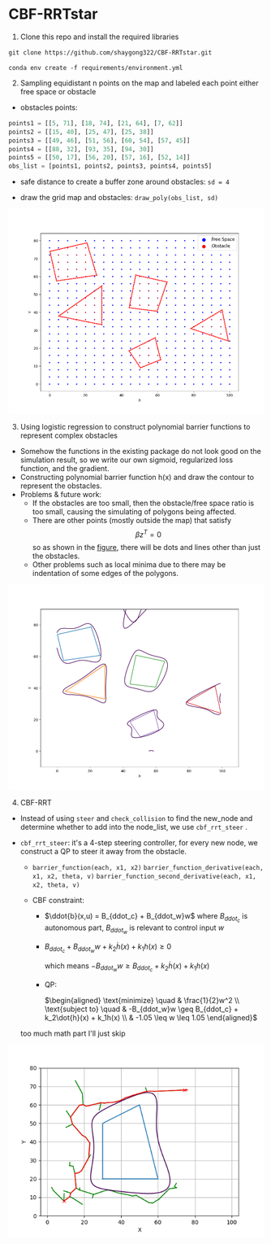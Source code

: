 # CBF-RRTstar

1. Clone this repo and install the required libraries

```
git clone https://github.com/shaygong322/CBF-RRTstar.git
```

```
conda env create -f requirements/environment.yml
```



2. Sampling equidistant n points on the map and labeled each point either free space or obstacle

  + obstacles points:

  ```python
  points1 = [[5, 71], [18, 74], [21, 64], [7, 62]]
  points2 = [[15, 40], [25, 47], [25, 38]]
  points3 = [[49, 46], [51, 56], [60, 54], [57, 45]]
  points4 = [[88, 32], [93, 35], [94, 30]]
  points5 = [[50, 17], [56, 20], [57, 16], [52, 14]]
  obs_list = [points1, points2, points3, points4, points5]
  ```

  + safe distance to create a buffer zone around obstacles: `sd = 4`

  + draw the grid map and obstacles: `draw_poly(obs_list, sd)`

<img src="./results/originobs.png" width="600">



3. Using logistic regression to construct polynomial barrier functions to represent complex obstacles

  + Somehow the functions in the existing package do not look good on the simulation result, so we write our own sigmoid, regularized loss function, and the gradient.
  + Constructing polynomial barrier function h(x) and draw the contour to represent the obstacles.
  + Problems & future work: 
    + If the obstacles are too small, then the obstacle/free space ratio is too small, causing the simulating of polygons being affected.
    + There are other points (mostly outside the map) that satisfy $$\beta z^T = 0$$ so as shown in the [figure](#image-anchor), there will be dots and lines other than just the obstacles.
    + Other problems such as local minima due to there may be indentation of some edges of the polygons.

<a name="image-anchor"></a>
<img src="./results/multi_classify.png" width="600">



4. CBF-RRT

+ Instead of using `steer` and `check_collision` to find the new_node and determine whether to add into the node_list, we use `cbf_rrt_steer` .

+ `cbf_rrt_steer`: it's a 4-step steering controller, for every new node, we construct a QP to steer it away from the obstacle.

  + `barrier_function(each, x1, x2)` `barrier_function_derivative(each, x1, x2, theta, v)` `barrier_function_second_derivative(each, x1, x2, theta, v)`

  + CBF constraint:

    + $\ddot{b}(x,u) = B_{ddot_c} + B_{ddot_w}w$  where $B_{ddot_c}$ is autonomous part, $B_{ddot_w}$ is relevant to control input $w$ 

    + $B_{ddot_c} + B_{ddot_w}w + k_2\dot{h}(x) + k_1h(x) \geq 0$

      which means $-B_{ddot_w}w \geq B_{ddot_c} + k_2\dot{h}(x) + k_1h(x)$

    + QP:

      $\begin{aligned}
      \text{minimize} \quad & \frac{1}{2}w^2 \\
      \text{subject to} \quad & -B_{ddot_w}w \geq B_{ddot_c} + k_2\dot{h}(x) + k_1h(x) \\
      & -1.05 \leq w \leq 1.05
      \end{aligned}$
  
  too much math part I'll just skip


<img src="./results/CBF_RRT.png" width="600">